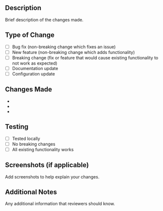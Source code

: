 ## Description
Brief description of the changes made.

## Type of Change
- [ ] Bug fix (non-breaking change which fixes an issue)
- [ ] New feature (non-breaking change which adds functionality)
- [ ] Breaking change (fix or feature that would cause existing functionality to not work as expected)
- [ ] Documentation update
- [ ] Configuration update

## Changes Made
- 
- 
- 

## Testing
- [ ] Tested locally
- [ ] No breaking changes
- [ ] All existing functionality works

## Screenshots (if applicable)
Add screenshots to help explain your changes.

## Additional Notes
Any additional information that reviewers should know.
